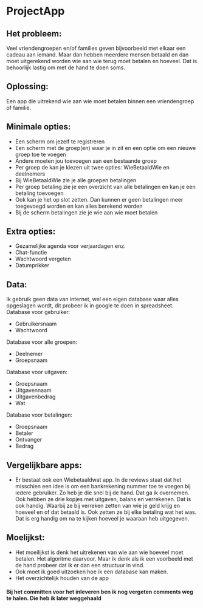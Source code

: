 # ProjectApp

## Het probleem:

Veel vriendengroepen en/of families geven bijvoorbeeld met elkaar een cadeau aan iemand. Maar dan hebben meerdere mensen betaald en dan moet uitgerekend worden wie aan wie terug moet betalen en hoeveel. Dat is behoorlijk lastig om met de hand te doen soms. 

## Oplossing:

Een app die uitrekend wie aan wie moet betalen binnen een vriendengroep of familie.

## Minimale opties:
-	Een scherm om jezelf te registreren
-	Een scherm met de groep(en) waar je in zit en een optie om een nieuwe groep toe te voegen
- Andere moeten jou toevoegen aan een bestaande groep
-	Per groep de kan je kiezen uit twee opties: WieBetaaldWie en deelnemers
- Bij WieBetaaldWie zie je alle groepen betalingen
- Per groep betaling zie je een overzicht van alle betalingen en kan je een betaling toevoegen
- Ook kan je het op slot zetten. Dan kunnen er geen betalingen meer toegevoegd worden en kan alles berekend worden
- Bij de scherm betalingen zie je wie aan wie moet betalen


## Extra opties:
-	Gezamelijke agenda voor verjaardagen enz.
-	Chat-functie
-	Wachtwoord vergeten
- Datumprikker

## Data:
 
Ik gebruik geen data van internet, wel een eigen database waar alles opgeslagen wordt, dit probeer ik in google te doen in spreadsheet. 
Database voor gebruiker:
-	Gebruikersnaam
-	Wachtwoord

Database voor alle groepen:
-	Deelnemer
- Groepsnaam

Database voor uitgaven:
- Groepsnaam
- Uitgavennaam
- Uitgavenbedrag
- Wat

Database voor betalingen:
- Groepsnaam
- Betaler
- Ontvanger
- Bedrag

## Vergelijkbare apps:

-	Er bestaat ook een Wiebetaaldwat app. In de reviews staat dat het misschien een idee is om een bankrekening nummer toe te voegen bij iedere gebruiker. Zo heb je die snel bij de hand. Dat ga ik overnemen. Ook hebben ze drie kopjes met uitgaven, balans en verrekenen. Dat is ook handig. Waarbij ze bij verreken zetten van wie je geld krijg en hoeveel en of dat betaald is. Ook zetten ze bij elke betaling wat het was. Dat is erg handig om na te kijken hoeveel je waaraan heb uitgegeven.

## Moelijkst:

-	Het moeilijkst is denk het uitrekenen van wie aan wie hoeveel moet betalen. Het algoritme daarvoor. Maar ik denk als ik een voorbeeld met de hand probeer dat ik er dan een structuur in vind. 
-	Ook moet ik goed uitzoeken hoe ik een database kan maken. 
- Het overzichtelijk houden van de app


#### Bij het committen voor het inleveren ben ik nog vergeten comments weg te halen. Die heb ik later weggehaald
